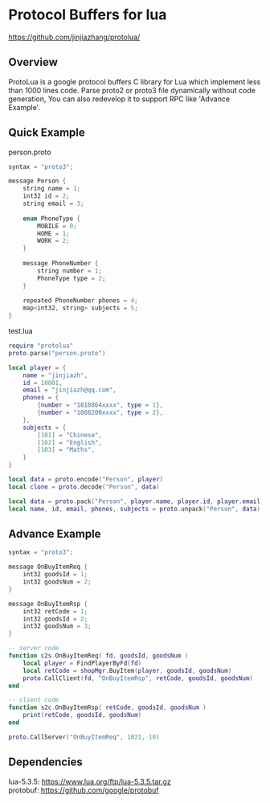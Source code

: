 Protocol Buffers for lua
===================================================

https://github.com/jinjiazhang/protolua/

## Overview
ProtoLua is a google protocol buffers C library for Lua which implement less than 1000 lines code. Parse proto2 or proto3 file dynamically without code generation, You can also redevelop it to  support RPC like 'Advance Example'.
## Quick Example
person.proto
```C
syntax = "proto3";

message Person {
    string name = 1;
    int32 id = 2;
    string email = 3;
    
    enum PhoneType {
        MOBILE = 0;
        HOME = 1;
        WORK = 2;
    }
    
    message PhoneNumber {
        string number = 1;
        PhoneType type = 2;
    }
    
    repeated PhoneNumber phones = 4;
    map<int32, string> subjects = 5;
}
```
test.lua
```Lua
require "protolua"
proto.parse("person.proto")

local player = {
    name = "jinjiazh",
    id = 10001,
    email = "jinjiazh@qq.com",
    phones = {
        {number = "1818864xxxx", type = 1},
        {number = "1868200xxxx", type = 2},
    },
    subjects = {
        [101] = "Chinese",
        [102] = "English",
        [103] = "Maths",
    }
}

local data = proto.encode("Person", player)
local clone = proto.decode("Person", data)

local data = proto.pack("Person", player.name, player.id, player.email, player.phones, player.subjects)
local name, id, email, phones, subjects = proto.unpack("Person", data)
```
## Advance Example
```C
syntax = "proto3";

message OnBuyItemReq {
    int32 goodsId = 1;
    int32 goodsNum = 2;
}

message OnBuyItemRsp {
    int32 retCode = 1;
    int32 goodsId = 2;
    int32 goodsNum = 3;
}
```
```Lua
-- server code
function c2s.OnBuyItemReq( fd, goodsId, goodsNum )
    local player = FindPlayerByFd(fd)
    local retCode = shopMgr.BuyItem(player, goodsId, goodsNum)
    proto.CallClient(fd, "OnBuyItemRsp", retCode, goodsId, goodsNum)
end

-- client code
function s2c.OnBuyItemRsp( retCode, goodsId, goodsNum )
    print(retCode, goodsId, goodsNum)
end

proto.CallServer("OnBuyItemReq", 1021, 10)
```
## Dependencies
lua-5.3.5: https://www.lua.org/ftp/lua-5.3.5.tar.gz<br>
protobuf: https://github.com/google/protobuf<br>

